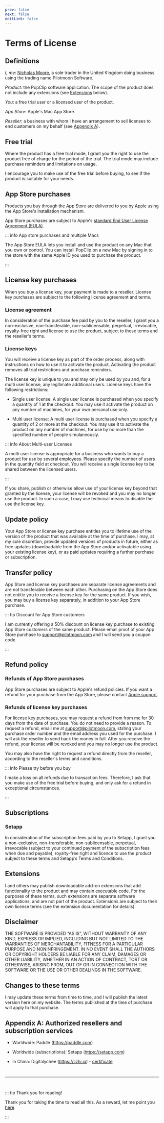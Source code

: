 ```yaml
---
prev: false
next: false
editLink: false
---
```


# Terms of License

## Definitions

_I_, _me_: [Nicholas Moore](https://pilotmoon.com/about), a sole trader in the
United Kingdom doing business using the trading name Pilotmoon Software.

_Product_: the PopClip software application. The scope of the product does not
include any extensions (see [Extensions](#extensions) below).

_You_: a free trial user or a licensed user of the product.

_App Store_: Apple's Mac App Store.

_Reseller_: a business with whom I have an arrangement to sell licenses to end
customers on my behalf (see
[Appendix A](#appendix-a-authorized-resellers-and-subscription-services)).

## Free trial

Where the product has a free trial mode, I grant you the right to use the product free of
charge for the period of the trial. The trial mode may include purchase
reminders and limitations on usage.

I encourage you to make use of the free trial before buying, to see if the
product is suitable for your needs.

## App Store purchases

Products you buy through the App Store are delivered to you by Apple using the
App Store's installation mechanism.

App Store purchases are subject to Apple's
[standard End User License Agreement (EULA)](https://www.apple.com/legal/internet-services/itunes/dev/stdeula/).

::: info App store purchases and multiple Macs

The App Store EULA lets you install and use the product on any Mac that you own
or control. You can install PopClip on a new Mac by signing in to the store with
the same Apple ID you used to purchase the product.

:::

## License key purchases

When you buy a license key, your payment is made to a reseller. License key
purchases are subject to the following license agreement and terms.

### License agreement

In consideration of the purchase fee paid by you to the reseller, I grant you a
non-exclusive, non-transferable, non-sublicensable, perpetual, irrevocable,
royalty-free right and license to use the product, subject to these terms and
the reseller's terms.

### License keys

You will receive a license key as part of the order process, along with
instructions on how to use it to activate the product. Activating the product
removes all trial restrictions and purchase reminders.

The license key is unique to you and may only be used by you and, for a multi
user license, any legitimate additional users. License keys have the following
restrictions:

- Single user license: A single user license is purchased when you specify a
  quantity of 1 at the checkout. You may use it activate the product on any
  number of machines, for your own personal use only.

- Multi user license: A multi user license is purchased when you specify a
  quantity of 2 or more at the checkout. You may use it to activate the product
  on any number of machines, for use by no more than the specified number of
  people simulaneously.

::: info About Multi-user Licenses

A multi user license is appropriate for a business who wants to buy a product
for use by several employees. Please specify the number of users in the quantity
field at checkout. You will receive a single license key to be shared between
the licensed users.

:::

If you share, publish or otherwise allow use of your license key beyond that
granted by the license, your license will be revoked and you may no longer use
the product. In such a case, I may use technical means to disable the use the
license key.

## Update policy

Your App Store or license key purchase entitles you to lifetime use of the
version of the product that was available at the time of purchase. I may, at my
sole discretion, provide updated versions of products in future, either as free
updates (downloadable from the App Store and/or activatable using your existing
license key), or as paid updates requiring a further purchase or subscription.

## Transfer policy

App Store and license key purchases are separate license agreements and are not
transferable between each other. Purchasing on the App Store does not entitle
you to receive a license key for the same product. If you wish, you may buy a
license key separately, in addition to your App Store purchase.

::: tip Discount for App Store customers

I am currently offering a 50% discount on license key purchase to existing App
Store customers of the same product. Please email proof of your App Store
purchase to
<a href="mailto:support@pilotmoon.com">support@pilotmoon.com</a> and I will send
you a coupon code.

:::

## Refund policy

### Refunds of App Store purchases

App Store purchases are subject to Apple's refund policies. If you want a refund
for your purchase from the App Store, please contact
[Apple support](https://getsupport.apple.com/).

### Refunds of license key purchases

For license key purchases, you may request a refund from from me for 30 days
from the date of purchase. You do not need to provide a reason. To request a
refund, email me at <support@pilotmoon.com>, stating your purchase order number
and the email address you used for the purchase. I will ask the reseller to send
back the money in full. After you receive the refund, your license will be
revoked and you may no longer use the product.

You may also have the right to request a refund directly from the reseller,
according to the reseller's terms and conditions.

::: info Please try before you buy

I make a loss on all refunds due to transaction fees. Therefore, I ask that you
make use of the free trial before buying, and only ask for a refund in
exceptional circumstances.

:::

## Subscriptions

### Setapp

In consideration of the subscription fees paid by you to Setapp, I grant you a
non-exclusive, non-transferable, non-sublicensable, perpetual, irrevocable
(subject to your continued payment of the subscription fees when due and
payable), royalty-free right and licence to use the product subject to these
terms and Setapp’s Terms and Conditions.

## Extensions

I and others may publish downloadable add-on extensions that add functionality
to the product and may contain executable code. For the purposes of these terms,
such extensions are separate software applications, and are not part of the
product. Extensions are subject to their own license terms (see the extension
documentation for details).

## Disclaimer

THE SOFTWARE IS PROVIDED “AS IS”, WITHOUT WARRANTY OF ANY KIND, EXPRESS OR IMPLIED, INCLUDING BUT NOT LIMITED TO THE WARRANTIES OF MERCHANTABILITY, FITNESS FOR A PARTICULAR PURPOSE AND NONINFRINGEMENT. IN NO EVENT SHALL THE AUTHORS OR COPYRIGHT HOLDERS BE LIABLE FOR ANY CLAIM, DAMAGES OR OTHER LIABILITY, WHETHER IN AN ACTION OF CONTRACT, TORT OR OTHERWISE, ARISING FROM, OUT OF OR IN CONNECTION WITH THE SOFTWARE OR THE USE OR OTHER DEALINGS IN THE SOFTWARE.

## Changes to these terms

I may update these terms from time to time, and I will publish the latest
version here on my website. The terms published at the time of purchase will
apply to that purchase.

## Appendix A: Authorized resellers and subscription services

- Worldwide: Paddle (<https://paddle.com>)

- Worldwide (subscriptions): Setapp (<https://setapp.com>)

- In China: Digitalychee (<https://lizhi.io>) - [certificate](/lizhi)

<hr style="margin: 3em 0;">

::: tip Thank you for reading!

Thank you for taking the time to read all this. As a reward, let me point you [here](/coupon-code).

:::
